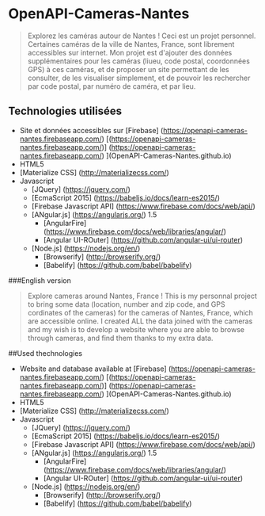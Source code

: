 # OpenAPI-Cameras-Nantes

> Explorez les caméras autour de Nantes !
> Ceci est un projet personnel. Certaines caméras de la ville de Nantes, France, sont librement accessibles sur internet. 
Mon projet est d'ajouter des données supplémentaires pour les caméras (liueu, code postal, coordonnées GPS) à ces caméras, et de proposer 
un site permettant de les consulter, de les visualiser simplement, et de pouvoir les rechercher par code postal, par numéro de caméra,
et par lieu.

## Technologies utilisées
- Site et données accessibles sur [Firebase] (https://openapi-cameras-nantes.firebaseapp.com/) [(https://openapi-cameras-nantes.firebaseapp.com/)] (https://openapi-cameras-nantes.firebaseapp.com/) 
](OpenAPI-Cameras-Nantes.github.io)
- HTML5
- [Materialize CSS] (http://materializecss.com/)
- Javascript
  - [JQuery] (https://jquery.com/)
  - [EcmaScript 2015] (https://babeljs.io/docs/learn-es2015/)
  - [Firebase Javascript API] (https://www.firebase.com/docs/web/api/)
  - [ANgular.js] (https://angularjs.org/) 1.5
    - [AngularFire] (https://www.firebase.com/docs/web/libraries/angular/)
    - [Angular UI-ROuter] (https://github.com/angular-ui/ui-router)
  - [Node.js] (https://nodejs.org/en/)
    - [Browserify] (http://browserify.org/)
    - [Babelify] (https://github.com/babel/babelify)
  
###English version
> Explore cameras around Nantes, France !
> This is my personnal project to bring some data (location, number and zip code, and GPS cordinates of the cameras) for the cameras of 
Nantes, France, which are accessible online. I created ALL the data joined with the cameras and my wish is to develop a website
where you are able to browse through cameras, and find them thanks to my extra data.

##Used thechnologies
- Website and database available at [Firebase] (https://openapi-cameras-nantes.firebaseapp.com/) [(https://openapi-cameras-nantes.firebaseapp.com/)] (https://openapi-cameras-nantes.firebaseapp.com/) 
](OpenAPI-Cameras-Nantes.github.io)
- HTML5
- [Materialize CSS] (http://materializecss.com/)
- Javascript
  - [JQuery] (https://jquery.com/)
  - [EcmaScript 2015] (https://babeljs.io/docs/learn-es2015/)
  - [Firebase Javascript API] (https://www.firebase.com/docs/web/api/)
  - [ANgular.js] (https://angularjs.org/) 1.5
    - [AngularFire] (https://www.firebase.com/docs/web/libraries/angular/)
    - [Angular UI-ROuter] (https://github.com/angular-ui/ui-router)
  - [Node.js] (https://nodejs.org/en/)
    - [Browserify] (http://browserify.org/)
    - [Babelify] (https://github.com/babel/babelify)

